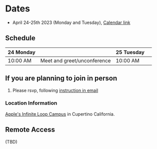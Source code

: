 # Dates

- April 24-25th 2023 (Monday and Tuesday), [Calendar link](https://www.w3.org/events/meetings/dafb4b2a-82eb-4453-a607-43bf31e857b2#participants)

## Schedule

| 24 Monday |                                      | 25 Tuesday |                            |
| --------- | ------------------------------------ | ---------- | -------------------------- |
| 10:00 AM  | Meet and greet/unconference          | 10:00 AM   |                            |

## If you are planning to join in person

1. Please rsvp, following [instruction in email](https://lists.w3.org/Archives/Public/public-immersive-web-wg/2023Jan/0006.html)

### Location Information

[Apple's Infinite Loop Campus](https://en.wikipedia.org/wiki/Apple_Campus) in Cupertino California.

## Remote Access

(TBD)

